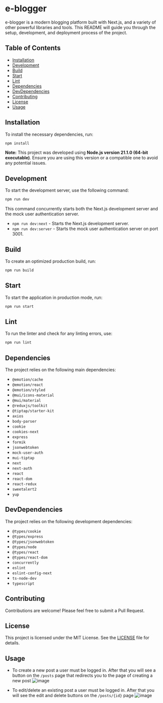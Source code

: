 # e-blogger

e-blogger is a modern blogging platform built with Next.js, and a variety of other powerful libraries and tools. This README will guide you through the setup, development, and deployment process of the project.

## Table of Contents

- [Installation](#installation)
- [Development](#development)
- [Build](#build)
- [Start](#start)
- [Lint](#lint)
- [Dependencies](#dependencies)
- [DevDependencies](#devdependencies)
- [Contributing](#contributing)
- [License](#license)
- [Usage](#usage)

## Installation

To install the necessary dependencies, run:

```bash
npm install
```

**Note:** This project was developed using **Node.js version 21.1.0 (64-bit executable)**. Ensure you are using this version or a compatible one to avoid any potential issues.

## Development

To start the development server, use the following command:

```bash
npm run dev
```

This command concurrently starts both the Next.js development server and the mock user authentication server.

- `npm run dev:next` - Starts the Next.js development server.
- `npm run dev:server` - Starts the mock user authentication server on port 3001.

## Build

To create an optimized production build, run:

```bash
npm run build
```

## Start

To start the application in production mode, run:

```bash
npm run start
```

## Lint

To run the linter and check for any linting errors, use:

```bash
npm run lint
```

## Dependencies

The project relies on the following main dependencies:

- `@emotion/cache`
- `@emotion/react`
- `@emotion/styled`
- `@mui/icons-material`
- `@mui/material`
- `@reduxjs/toolkit`
- `@tiptap/starter-kit`
- `axios`
- `body-parser`
- `cookie`
- `cookies-next`
- `express`
- `formik`
- `jsonwebtoken`
- `mock-user-auth`
- `mui-tiptap`
- `next`
- `next-auth`
- `react`
- `react-dom`
- `react-redux`
- `sweetalert2`
- `yup`

## DevDependencies

The project relies on the following development dependencies:

- `@types/cookie`
- `@types/express`
- `@types/jsonwebtoken`
- `@types/node`
- `@types/react`
- `@types/react-dom`
- `concurrently`
- `eslint`
- `eslint-config-next`
- `ts-node-dev`
- `typescript`

## Contributing

Contributions are welcome! Please feel free to submit a Pull Request.

## License

This project is licensed under the MIT License. See the [LICENSE](LICENSE) file for details.

## Usage

- To create a new post a user must be logged in. After that you will see a button on the `/posts` page that redirects you to the page of creating a new post
![image](https://github.com/ncctcr/e-blogger/assets/37658170/e2d25961-1324-4f3c-91b5-71914a2a7341)

- To edit/delete an existing post a user must be logged in. After that you will see the edit and delete buttons on the `/posts/{id}` page
![image](https://github.com/ncctcr/e-blogger/assets/37658170/f0e96e22-c615-4fe6-ae70-ffd800d062f3)
